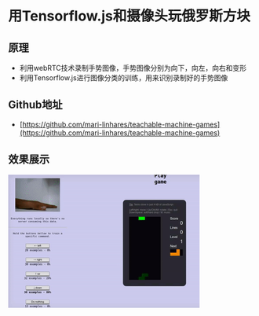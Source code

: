 # 用Tensorflow.js和摄像头玩俄罗斯方块

## 原理

* 利用webRTC技术录制手势图像，手势图像分别为向下，向左，向右和变形
* 利用Tensorflow.js进行图像分类的训练，用来识别录制好的手势图像

## Github地址

* [https://github.com/mari-linhares/teachable-machine-games](https://github.com/mari-linhares/teachable-machine-games)

## 效果展示

![](../.gitbook/assets/demo_tetris1.gif)

